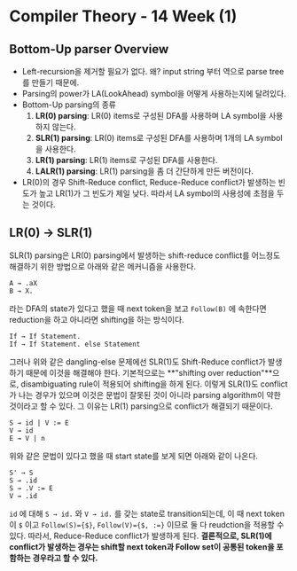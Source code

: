 # Compiler Theory - 14 Week (1)

## Bottom-Up parser Overview

* Left-recursion을 제거할 필요가 없다. 왜? input string 부터 역으로 parse tree를 만들기 때문에.
* Parsing의 power가 LA(LookAhead) symbol을 어떻게 사용하는지에 달려있다.
* Bottom-Up parsing의 종류
  1. **LR(0) parsing**: LR(0) items로 구성된 DFA를 사용하며 LA symbol을 사용하지 않는다.
  2. **SLR(1) parsing**: LR(0) items로 구성된 DFA를 사용하며 1개의 LA symbol을 사용한다.
  3. **LR(1) parsing**: LR(1) items로 구성된 DFA를 사용한다.
  4. **LALR(1) parsing**: LR(1) parsing을 좀 더 간단하게 만든 버전이다.
* LR(0)의 경우 Shift-Reduce conflict, Reduce-Reduce conflict가 발생하는 빈도가 높고 LR(1)가 그 빈도가 제일 낮다. 따라서 LA symbol의 사용성에 초점을 두는 것이다.



## LR(0) → SLR(1)

SLR(1) parsing은 LR(0) parsing에서 발생하는 shift-reduce conflict를 어느정도 해결하기 위한 방법으로 아래와 같은 메커니즘을 사용한다.

```
A → .aX
B → X.
```

라는 DFA의 state가 있다고 했을 때 next token을 보고 `Follow(B)` 에 속한다면 reduction을 하고 아니라면 shifting을 하는 방식이다.

```
If → If Statement.
If → If Statement. else Statement
```

그러나 위와 같은 dangling-else 문제에선 SLR(1)도 Shift-Reduce conflict가 발생하기 때문에 이것을 해결해야 한다. 기본적으로는 **"shifting over reduction"**으로, disambiguating rule이 적용되어 shifting을 하게 된다. 이렇게 SLR(1)도 conflict가 나는 경우가 있으며 이것은 문법이 잘못된 것이 아니라 parsing algorithm이 약한 것이라고 할 수 있다. 그 이유는 LR(1) parsing으로 conflict가 해결되기 때문이다.

```
S → id | V := E
V → id
E → V | n
```

위와 같은 문법이 있다고 했을 때 start state를 보게 되면 아래와 같이 나온다.

```
S' → S
S → .id
S → .V := E
V → .id
```

`id` 에 대해 `S → id.` 와 `V → id.` 를 갖는 state로 transition되는데, 이 때 next token이 `$` 이고 `Follow(S)={$}`, `Follow(V)={$, :=}` 이므로 둘 다 reudction을 적용할 수 있다. 따라서, Reduce-Reduce conflict가 발생하게 된다. **결론적으로, SLR(1)에 conflict가 발생하는 경우는 shift할 next token과 Follow set이 공통된 token을 포함하는 경우라고 할 수 있다.**